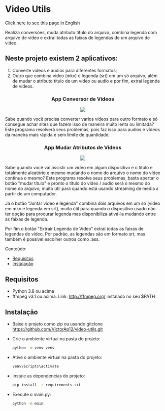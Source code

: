 # Video Utils

[Click here to see this page in English](https://github.com/VictorAp12/video-utils/blob/main/readme-en.md)

Realiza conversões, muda atributo título do arquivo, combina legenda com arquivo de vídeo e extrai todas as faixas de legendas de um arquivo de video.

## Neste projeto existem 2 aplicativos:
1) Converte vídeos e audios para diferentes formatos;
2) Outro que combina video (mkv) e legenda (srt) em um só arquivo, além de mudar o atributo título de um vídeo ou audio e por fim, extrai legenda de vídeos.

<h3 align="center">App Conversor de Vídeos</h3>

<div align="center">
<img src="https://github.com/VictorAp12/video-utils/assets/148372228/f3d1d022-00a2-4ff6-a546-41aeff00c367" />
</div>

Sabe quando você precisa converter varios vídeos para outro formato e só consegue achar sites que fazem isso de maneira muito lenta ou limitada?
Este programa resolverá seus problemas, pois faz isso para audios e vídeos da maneira mais rápida e sem limite de quantidade.

<h3 align="center">App Mudar Atributos de Vídeos</h3>

<div align="center">
<img src="https://github.com/VictorAp12/video-utils/assets/148372228/faaabc82-d3d2-42a1-a3c3-b70b7200d5e9" />
</div>

Sabe quando você vai assistir um vídeo em algum dispositivo e o título e totalmente aleatório e mesmo mudando o nome do arquivo o nome do vídeo continua o mesmo?
Este programa resolve seus problemas, basta apertar o botão "mudar título" e pronto o título do video / audio será o mesmo do nome do arquivo, muito útil para quando está usando streaming de media a partir de um computador.

Já o botão "Juntar vídeo e legenda" combina dois arquivos em um só (video em mkv e legenda em srt), muito útil para quando o dispositivo usado não ter opção para procurar legenda mas disponibiliza ativá-la mudando entre as faixas de legenda.

Por fim o botão "Extrair Legenda de Vídeo" extrai todas as faixas de legendas do vídeo. Por padrão, as legendas são em formato srt, mas também é possível escolher outros como .ass.


Conteúdo:
- [Requisitos](#requisitos)
- [Instalação](#instalação)


## Requisitos
- Python 3.8 ou acima
- ffmpeg v3.1 ou acima. Link: http://ffmpeg.org/ instalado no seu $PATH

## Instalação

  - Baixe o projeto como zip ou usando gitclone https://github.com/VictorAp12/video-utils.git

  - Crie o ambiente virtual na pasta do projeto:
    ```bash
    python -m venv venv
    ```

  - Ative o ambiente virtual na pasta do projeto:
    ```bash
    venv\Scripts\activate
    ```

  - Instale as dependencias do projeto:
    ```bash
    pip install -r requirements.txt
    ```

  - Execute o main.py:
    ```bash
    python -m main
    ```
